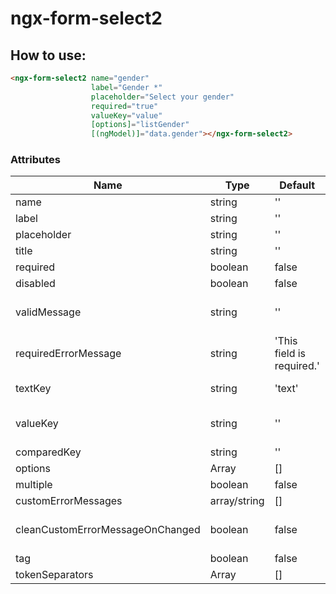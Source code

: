 # ngx-form-select2

How to use:
-------------
```html
<ngx-form-select2 name="gender"
                  label="Gender *"
                  placeholder="Select your gender"
                  required="true"
                  valueKey="value"
                  [options]="listGender"
                  [(ngModel)]="data.gender"></ngx-form-select2>
```

### Attributes
Name | Type | Default | Description
---- | ---- | ------- | -----------
name | string | ''
label | string | ''
placeholder | string | ''
title | string | ''
required | boolean | false
disabled | boolean | false
validMessage | string | '' | Message display when current field is touched & valid
requiredErrorMessage | string | 'This field is required.' | Message display when current field is required & empty 
textKey | string | 'text' | Attribute of all texts of options.
valueKey | string | '' | Attribute of output value. If empty, the output will be 1 option.
comparedKey | string | ''
options | Array<any> | [] | List all options
multiple | boolean | false
customErrorMessages | array/string | [] | Customer error message
cleanCustomErrorMessageOnChanged | boolean | false | Clean custom error message when data is changed
tag | boolean | false | https://select2.org/tagging
tokenSeparators | Array | [] | https://select2.org/tagging
